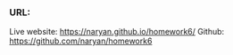 ### URL:
Live website: https://naryan.github.io/homework6/
Github: https://github.com/naryan/homework6

